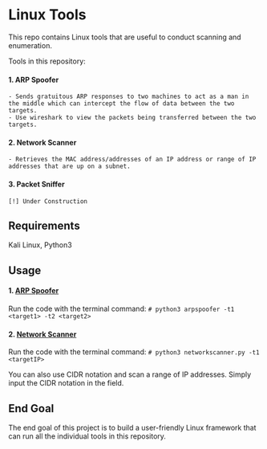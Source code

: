 Linux Tools
========================
This repo contains Linux tools that are useful to conduct scanning and enumeration.

Tools in this repository:

#### 1. ARP Spoofer
      
    - Sends gratuitous ARP responses to two machines to act as a man in the middle which can intercept the flow of data between the two targets.
    - Use wireshark to view the packets being transferred between the two targets.
#### 2. Network Scanner

    - Retrieves the MAC address/addresses of an IP address or range of IP addresses that are up on a subnet.
#### 3. Packet Sniffer
    
    [!] Under Construction  
    
## Requirements
Kali Linux,
Python3

## Usage

#### 1. [ARP Spoofer](https://github.com/aryanbhave/LinuxTools/blob/master/arpspoofer.py)
    
   Run the code with the terminal command:
    ```
    # python3 arpspoofer -t1 <target1> -t2 <target2>
    ```
#### 2. [Network Scanner](https://github.com/aryanbhave/LinuxTools/blob/master/networkscanner.py)

   Run the code with the terminal command:
    ```
    # python3 networkscanner.py -t1 <targetIP>
    ```
    
   You can also use CIDR notation and scan a range of IP addresses. Simply input the CIDR notation in the <targetIP> field.

## End Goal
The end goal of this project is to build a user-friendly Linux framework that can run all the individual tools in this repository.
